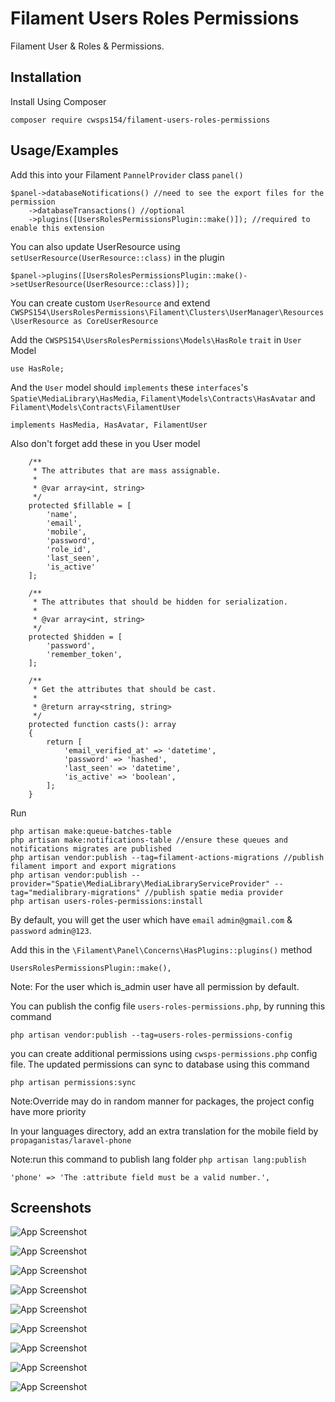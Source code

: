 
# Filament Users Roles Permissions

Filament User & Roles & Permissions.
## Installation

Install Using Composer

```
composer require cwsps154/filament-users-roles-permissions
```
## Usage/Examples

Add this into your Filament `PannelProvider` class `panel()`
```
$panel->databaseNotifications() //need to see the export files for the permission
    ->databaseTransactions() //optional
    ->plugins([UsersRolesPermissionsPlugin::make()]); //required to enable this extension
```
You can also update UserResource using `setUserResource(UserResource::class)` in the plugin
```
$panel->plugins([UsersRolesPermissionsPlugin::make()->setUserResource(UserResource::class)]);
```
You can create custom `UserResource` and extend `CWSPS154\UsersRolesPermissions\Filament\Clusters\UserManager\Resources\UserResource as CoreUserResource`

Add the `CWSPS154\UsersRolesPermissions\Models\HasRole` `trait` in `User` Model
```
use HasRole;
```

And the `User` model should `implements` these `interfaces`'s `Spatie\MediaLibrary\HasMedia`, `Filament\Models\Contracts\HasAvatar` and `Filament\Models\Contracts\FilamentUser`

```
implements HasMedia, HasAvatar, FilamentUser
```
Also don't forget add these in you User model
```
    /**
     * The attributes that are mass assignable.
     *
     * @var array<int, string>
     */
    protected $fillable = [
        'name',
        'email',
        'mobile',
        'password',
        'role_id',
        'last_seen',
        'is_active'
    ];

    /**
     * The attributes that should be hidden for serialization.
     *
     * @var array<int, string>
     */
    protected $hidden = [
        'password',
        'remember_token',
    ];

    /**
     * Get the attributes that should be cast.
     *
     * @return array<string, string>
     */
    protected function casts(): array
    {
        return [
            'email_verified_at' => 'datetime',
            'password' => 'hashed',
            'last_seen' => 'datetime',
            'is_active' => 'boolean',
        ];
    }
```
Run

```
php artisan make:queue-batches-table
php artisan make:notifications-table //ensure these queues and notifications migrates are published
php artisan vendor:publish --tag=filament-actions-migrations //publish filament import and export migrations
php artisan vendor:publish --provider="Spatie\MediaLibrary\MediaLibraryServiceProvider" --tag="medialibrary-migrations" //publish spatie media provider
php artisan users-roles-permissions:install
```

By default, you will get the user which have `email` `admin@gmail.com` & `password` `admin@123`.

Add this in the `\Filament\Panel\Concerns\HasPlugins::plugins()` method
```
UsersRolesPermissionsPlugin::make(),
```

Note: For the user which is_admin user have all permission by default.

You can publish the config file `users-roles-permissions.php`, by running this command

```
php artisan vendor:publish --tag=users-roles-permissions-config
```
you can create additional permissions using `cwsps-permissions.php` config file.
The updated permissions can sync to database using this command
```
php artisan permissions:sync
```

Note:Override may do in random manner for packages, the project config have more priority

In your languages directory, add an extra translation for the mobile field by `propaganistas/laravel-phone`

Note:run this command to publish lang folder `php artisan lang:publish`
```
'phone' => 'The :attribute field must be a valid number.',
```

## Screenshots

![App Screenshot](screenshorts/user-list.png)

![App Screenshot](screenshorts/user-create.png)

![App Screenshot](screenshorts/user-edit.png)

![App Screenshot](screenshorts/edit-profile.png)

![App Screenshot](screenshorts/role-list.png)

![App Screenshot](screenshorts/role-create.png)

![App Screenshot](screenshorts/role-edit.png)

![App Screenshot](screenshorts/permission-list.png)

![App Screenshot](screenshorts/permission-view.png)
